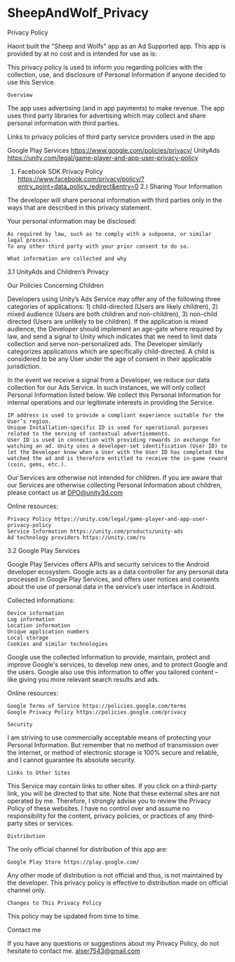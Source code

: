# SheepAndWolf_Privacy

Privacy Policy

Haont built the "Sheep and Wolfs" app as an Ad Supported app. This app is provided by at no cost and is intended for use as is:

This privacy policy is used to inform you regarding policies with the collection, use, and disclosure of Personal Information if anyone decided to use this Service.

    Overview

The app uses advertising (and in app payments) to make revenue. The app uses third party libraries for advertising which may collect and share personal information with third parties.

Links to privacy policies of third party service providers used in the app

Google Play Services https://www.google.com/policies/privacy/ UnityAds https://unity.com/legal/game-player-and-app-user-privacy-policy
1) Facebook SDK Privacy Policy https://www.facebook.com/privacy/policy/?entry_point=data_policy_redirect&entry=0
2.) Sharing Your Information

The developer will share personal information with third parties only in the ways that are described in this privacy statement.

Your personal information may be disclosed:

    As required by law, such as to comply with a subpoena, or similar legal process.
    To any other third party with your prior consent to do so.

    What information are collected and why

3.1 UnityAds and Children’s Privacy

Our Policies Concerning Children 

Developers using Unity’s Ads Service may offer any of the following three categories of applications: 1) child-directed (Users are likely children), 2) mixed audience (Users are both children and non-children), 3) non-child directed (Users are unlikely to be children). If the application is mixed audience, the Developer should implement an age-gate where required by law, and send a signal to Unity which indicates that we need to limit data collection and serve non-personalized ads. The Developer similarly categorizes applications which are specifically child-directed. A child is considered to be any User under the age of consent in their applicable jurisdiction.  

In the event we receive a signal from a Developer, we reduce our data collection for our Ads Service. In such instances, we will only collect Personal Information listed below. We collect this Personal Information for internal operations and our legitimate interests in providing the Service.

    IP address is used to provide a compliant experience suitable for the User’s region.
    Unique Installation-specific ID is used for operational purposes related to the serving of contextual advertisements.
    User ID is used in connection with providing rewards in exchange for watching an ad. Unity uses a developer-set identification (User ID) to let the Developer know when a User with the User ID has completed the watched the ad and is therefore entitled to receive the in-game reward (coin, gems, etc.).  

Our Services are otherwise not intended for children. If you are aware that our Services are otherwise collecting Personal Information about children, please contact us at DPO@unity3d.com

Online resources:

    Privacy Policy https://unity.com/legal/game-player-and-app-user-privacy-policy
    Service Information https://unity.com/products/unity-ads
    Ad technology providers https://unity.com/ru

3.2 Google Play Services

Google Play Services offers APIs and security services to the Android developer ecosystem. Google acts as a data controller for any personal data processed in Google Play Services, and offers user notices and consents about the use of personal data in the service’s user interface in Android.

Collected informations:

    Device information
    Log information
    Location information
    Unique application numbers
    Local storage
    Cookies and similar technologies

Google use the collected information to provide, maintain, protect and improve Google's services, to develop new ones, and to protect Google and the users. Google also use this information to offer you tailored content – like giving you more relevant search results and ads.

Online resources:

    Google Terms of Service https://policies.google.com/terms
    Google Privacy Policy https://policies.google.com/privacy

    Security

I am striving to use commercially acceptable means of protecting your Personal Information. But remember that no method of transmission over the internet, or method of electronic storage is 100% secure and reliable, and I cannot guarantee its absolute security.

    Links to Other Sites

This Service may contain links to other sites. If you click on a third-party link, you will be directed to that site. Note that these external sites are not operated by me. Therefore, I strongly advise you to review the Privacy Policy of these websites. I have no control over and assume no responsibility for the content, privacy policies, or practices of any third-party sites or services.

    Distribution

The only official channel for distribution of this app are:

    Google Play Store https://play.google.com/

Any other mode of distribution is not official and thus, is not maintained by the developer. This privacy policy is effective to distribution made on official channel only.

    Changes to This Privacy Policy

This policy may be updated from time to time.

Contact me

If you have any questions or suggestions about my Privacy Policy, do not hesitate to contact me. alser7543@gmail.com
